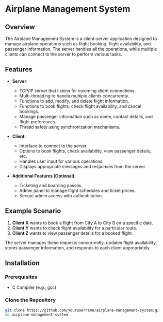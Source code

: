 # Airplane Management System

## Overview

The Airplane Management System is a client-server application designed to manage airplane operations such as flight booking, flight availability, and passenger information. The server handles all the operations, while multiple clients can connect to the server to perform various tasks.

## Features

- **Server**:
  - TCP/IP server that listens for incoming client connections.
  - Multi-threading to handle multiple clients concurrently.
  - Functions to add, modify, and delete flight information.
  - Functions to book flights, check flight availability, and cancel bookings.
  - Manage passenger information such as name, contact details, and flight preferences.
  - Thread safety using synchronization mechanisms.

- **Client**:
  - Interface to connect to the server.
  - Options to book flights, check availability, view passenger details, etc.
  - Handles user input for various operations.
  - Displays appropriate messages and responses from the server.

- **Additional Features (Optional)**:
  - Ticketing and boarding passes.
  - Admin panel to manage flight schedules and ticket prices.
  - Secure admin access with authentication.

## Example Scenario

1. **Client X** wants to book a flight from City A to City B on a specific date.
2. **Client Y** wants to check flight availability for a particular route.
3. **Client Z** wants to view passenger details for a booked flight.

The server manages these requests concurrently, updates flight availability, stores passenger information, and responds to each client appropriately.

## Installation

### Prerequisites

- C Compiler (e.g., gcc)

### Clone the Repository

```bash
git clone https://github.com/yourusername/airplane-management-system.git
cd airplane-management-system
